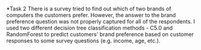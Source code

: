 *Task 2
There is a survey tried to find out which of two brands of computers the customers prefer. However, the answer to the brand preference question was not properly captured for all of the respondents.
I used two different decision tree classification methods - C5.0 and RandomForest to predict customers' brand preference based on customer responses to some survey questions (e.g. income, age, etc.). 
